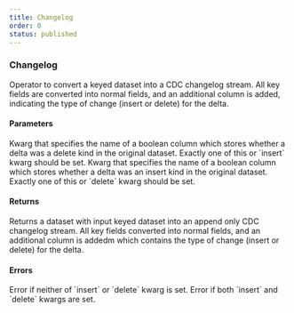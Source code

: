 ```yaml
---
title: Changelog
order: 0
status: published
---
```

### Changelog
Operator to convert a keyed dataset into a CDC changelog stream. All key fields
are converted into normal fields, and an additional column is added, indicating the
type of change (insert or delete) for the delta.

#### Parameters

<Expandable title="delete" type="str">
Kwarg that specifies the name of a boolean column which stores whether a delta was
a delete kind in the original dataset. Exactly one of this or `insert` kwarg
should be set.
</Expandable>

<Expandable title="insert" type="str">
Kwarg that specifies the name of a boolean column which stores whether a delta was
an insert kind in the original dataset. Exactly one of this or `delete` kwarg
should be set.
</Expandable>

#### Returns

<Expandable type="Dataset">
Returns a dataset with input keyed dataset into an append only CDC changelog
stream. All key fields converted into normal fields, and an additional
column is addedm which contains the type of change (insert or delete) for the
delta.
</Expandable>

#### Errors
<Expandable title="Neither insert nor delete kwarg is set">
Error if neither of `insert` or `delete` kwarg is set.
</Expandable>

<Expandable title="Both insert and delete kwargs are set">
Error if both `insert` and `delete` kwargs are set.
</Expandable>
